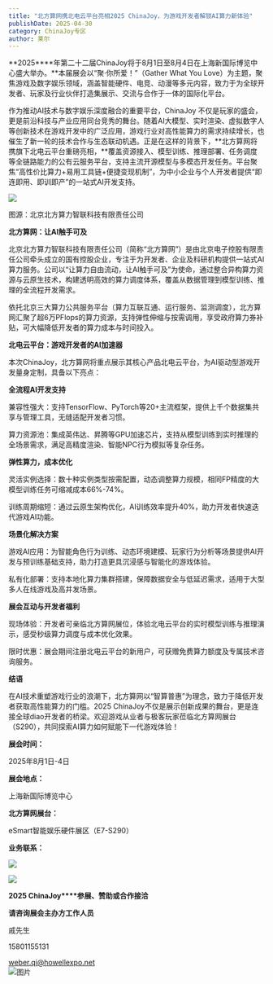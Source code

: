 ```yaml
---
title: "北方算网携北电云平台亮相2025 ChinaJoy，为游戏开发者解锁AI算力新体验"
publishDate: 2025-04-30
category: ChinaJoy专区
author: 莱尔
---
```


**2025****年第二十二届ChinaJoy将于8月1日至8月4日在上海新国际博览中心盛大举办。**本届展会以“聚·你所爱！”（Gather What You Love）为主题，聚焦游戏及数字娱乐领域，涵盖智能硬件、电竞、动漫等多元内容，致力于为全球开发者、玩家及行业伙伴打造集展示、交流与合作于一体的国际化平台。

作为推动AI技术与数字娱乐深度融合的重要平台，ChinaJoy 不仅是玩家的盛会，更是前沿科技与产业应用同台竞秀的舞台。随着AI大模型、实时渲染、虚拟数字人等创新技术在游戏开发中的广泛应用，游戏行业对高性能算力的需求持续增长，也催生了新一轮的技术合作与生态联动机遇。正是在这样的背景下，**北方算网将携旗下北电云平台重磅亮相，**覆盖资源接入、模型训练、推理部署、任务调度等全链路能力的公有云服务平台，支持主流开源模型与多模态开发任务。平台聚焦“高性价比算力+易用工具链+便捷变现机制”，为中小企业与个人开发者提供“即连即用、即训即产”的一站式AI开发支持。

![](https://ec-net-1251389766.cos.ap-shanghai.myqcloud.com/wp-content/uploads/2025/04/20250430230617279-575x1024.jpg)

图源：北京北方算力智联科技有限责任公司

**北方算网：让AI触手可及**

北京北方算力智联科技有限责任公司（简称“北方算网”）是由北京电子控股有限责任公司牵头成立的国有控股企业，专注于为开发者、企业及科研机构提供一站式AI算力服务。公司以“让算力自由流动，让AI触手可及”为使命，通过整合异构算力资源与云原生技术，构建透明高效的算力调度体系，覆盖从数据管理到模型训练、推理的全流程开发需求。

依托北京三大算力公共服务平台（算力互联互通、运行服务、监测调度），北方算网汇聚了超6万PFlops的算力资源，支持弹性伸缩与按需调用，享受政府算力券补贴，可大幅降低开发者的算力成本与时间投入。

**北电云平台：游戏开发者的AI加速器**

本次ChinaJoy，北方算网将重点展示其核心产品北电云平台，为AI驱动型游戏开发量身定制，具备以下亮点：

**全流程AI开发支持**

兼容性强大：支持TensorFlow、PyTorch等20+主流框架，提供上千个数据集共享与管理工具，无缝适配开发者习惯。

算力资源池：集成英伟达、昇腾等GPU加速芯片，支持从模型训练到实时推理的全场景需求，满足高精度渲染、智能NPC行为模拟等复杂任务。

**弹性算力，成本优化**

灵活实例选择：数十种实例类型按需配置，动态调整算力规模，相同FP精度的大模型训练任务可缩减成本66%-74%。

训练周期缩短：通过云原生架构优化，AI训练效率提升40%，助力开发者快速迭代游戏AI功能。

**场景化解决方案**

游戏AI应用：为智能角色行为训练、动态环境建模、玩家行为分析等场景提供AI开发与预训练基础支持，助力打造更具沉浸感与智能化的游戏体验。

私有化部署：支持本地化算力集群搭建，保障数据安全与低延迟需求，适用于大型多人在线游戏及高并发场景。

**展会互动与开发者福利**

现场体验：开发者可亲临北方算网展位，体验北电云平台的实时模型训练与推理演示，感受秒级算力调度与成本优化效果。

限时优惠：展会期间注册北电云平台的新用户，可获赠免费算力额度及专属技术咨询服务。

**结语**

在AI技术重塑游戏行业的浪潮下，北方算网以“智算普惠”为理念，致力于降低开发者获取高性能算力的门槛。2025 ChinaJoy不仅是展示创新成果的舞台，更是连接全球diao开发者的桥梁。欢迎游戏从业者与极客玩家莅临北方算网展台（S290），共同探索AI算力如何赋能下一代游戏体验！

**展会时间：**

2025年8月1日-4日

**展会地点：**

上海新国际博览中心

**北方算网展台：**

eSmart智能娱乐硬件展区（E7-S290）

**业务联系：**

![](https://ec-net-1251389766.cos.ap-shanghai.myqcloud.com/wp-content/uploads/2025/04/20250430230626699.png)

![](https://ec-net-1251389766.cos.ap-shanghai.myqcloud.com/wp-content/uploads/2025/04/20250430230628645.png)

**2025 ChinaJoy****参展、赞助或合作接洽**

**请咨询展会主办方工作人员**

戚先生

15801155131

weber.qi@howellexpo.net  
![图片](blob:https://www.easecation.net/33ed68f9-e69a-45c7-859d-30f3333c235b)
